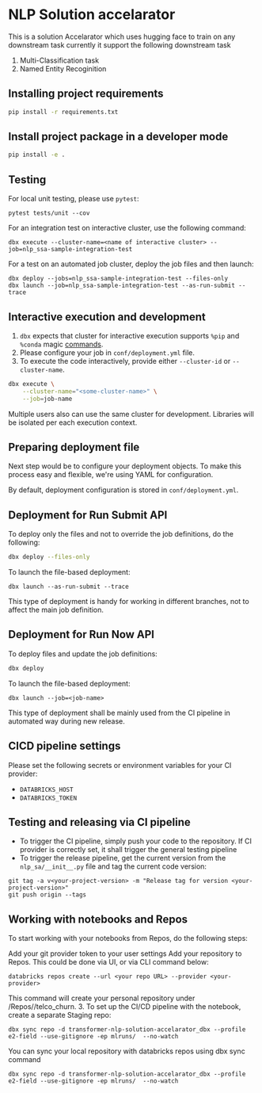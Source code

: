 # NLP Solution accelarator
This is a solution Accelarator which uses hugging face to train on any downstream task currently it support the following downstream task

1. Multi-Classification task
2. Named Entity Recoginition


## Installing project requirements

```bash
pip install -r requirements.txt
```

## Install project package in a developer mode

```bash
pip install -e .
```

## Testing

For local unit testing, please use `pytest`:
```
pytest tests/unit --cov
```

For an integration test on interactive cluster, use the following command:
```
dbx execute --cluster-name=<name of interactive cluster> --job=nlp_ssa-sample-integration-test
```

For a test on an automated job cluster, deploy the job files and then launch:
```
dbx deploy --jobs=nlp_ssa-sample-integration-test --files-only
dbx launch --job=nlp_ssa-sample-integration-test --as-run-submit --trace
```

## Interactive execution and development

1. `dbx` expects that cluster for interactive execution supports `%pip` and `%conda` magic [commands](https://docs.databricks.com/libraries/notebooks-python-libraries.html).
2. Please configure your job in `conf/deployment.yml` file.
2. To execute the code interactively, provide either `--cluster-id` or `--cluster-name`.
```bash
dbx execute \
    --cluster-name="<some-cluster-name>" \
    --job=job-name
```

Multiple users also can use the same cluster for development. Libraries will be isolated per each execution context.

## Preparing deployment file

Next step would be to configure your deployment objects. To make this process easy and flexible, we're using YAML for configuration.

By default, deployment configuration is stored in `conf/deployment.yml`.

## Deployment for Run Submit API

To deploy only the files and not to override the job definitions, do the following:

```bash
dbx deploy --files-only
```

To launch the file-based deployment:
```
dbx launch --as-run-submit --trace
```

This type of deployment is handy for working in different branches, not to affect the main job definition.

## Deployment for Run Now API

To deploy files and update the job definitions:

```bash
dbx deploy
```

To launch the file-based deployment:
```
dbx launch --job=<job-name>
```

This type of deployment shall be mainly used from the CI pipeline in automated way during new release.


## CICD pipeline settings

Please set the following secrets or environment variables for your CI provider:
- `DATABRICKS_HOST`
- `DATABRICKS_TOKEN`

## Testing and releasing via CI pipeline

- To trigger the CI pipeline, simply push your code to the repository. If CI provider is correctly set, it shall trigger the general testing pipeline
- To trigger the release pipeline, get the current version from the `nlp_sa/__init__.py` file and tag the current code version:
```
git tag -a v<your-project-version> -m "Release tag for version <your-project-version>"
git push origin --tags
```

## Working with notebooks and Repos
To start working with your notebooks from Repos, do the following steps:

Add your git provider token to your user settings
Add your repository to Repos. This could be done via UI, or via CLI command below:
```
databricks repos create --url <your repo URL> --provider <your-provider>
```
This command will create your personal repository under /Repos/<username>/telco_churn. 3. To set up the CI/CD pipeline with the notebook, create a separate Staging repo:
```
dbx sync repo -d transformer-nlp-solution-accelarator_dbx --profile e2-field --use-gitignore -ep mlruns/  --no-watch
```

You can sync your local repository with databricks repos using dbx sync command
```
dbx sync repo -d transformer-nlp-solution-accelarator_dbx --profile e2-field --use-gitignore -ep mlruns/  --no-watch
```